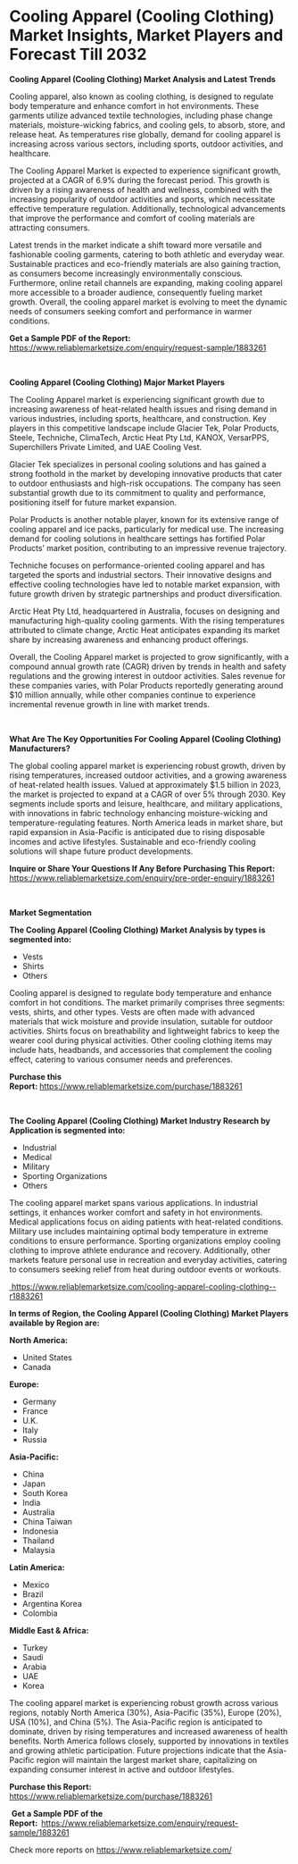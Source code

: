 <p><h1>Cooling Apparel (Cooling Clothing) Market Insights, Market Players and Forecast Till 2032</h1></p><p><strong>Cooling Apparel (Cooling Clothing) Market Analysis and Latest Trends</strong></p>
<p><p>Cooling apparel, also known as cooling clothing, is designed to regulate body temperature and enhance comfort in hot environments. These garments utilize advanced textile technologies, including phase change materials, moisture-wicking fabrics, and cooling gels, to absorb, store, and release heat. As temperatures rise globally, demand for cooling apparel is increasing across various sectors, including sports, outdoor activities, and healthcare.</p><p>The Cooling Apparel Market is expected to experience significant growth, projected at a CAGR of 6.9% during the forecast period. This growth is driven by a rising awareness of health and wellness, combined with the increasing popularity of outdoor activities and sports, which necessitate effective temperature regulation. Additionally, technological advancements that improve the performance and comfort of cooling materials are attracting consumers.</p><p>Latest trends in the market indicate a shift toward more versatile and fashionable cooling garments, catering to both athletic and everyday wear. Sustainable practices and eco-friendly materials are also gaining traction, as consumers become increasingly environmentally conscious. Furthermore, online retail channels are expanding, making cooling apparel more accessible to a broader audience, consequently fueling market growth. Overall, the cooling apparel market is evolving to meet the dynamic needs of consumers seeking comfort and performance in warmer conditions.</p></p>
<p><strong>Get a Sample PDF of the Report:&nbsp;</strong> <a href="https://www.reliablemarketsize.com/enquiry/request-sample/1883261?utm_campaign=1103&utm_medium=2&utm_source=Github&utm_content=ia&utm_term=08022025&utm_id=cooling-apparel-cooling-clothing">https://www.reliablemarketsize.com/enquiry/request-sample/1883261</a></p>
<p>&nbsp;</p>
<p><strong>Cooling Apparel (Cooling Clothing) Major Market Players</strong></p>
<p><p>The Cooling Apparel market is experiencing significant growth due to increasing awareness of heat-related health issues and rising demand in various industries, including sports, healthcare, and construction. Key players in this competitive landscape include Glacier Tek, Polar Products, Steele, Techniche, ClimaTech, Arctic Heat Pty Ltd, KANOX, VersarPPS, Superchillers Private Limited, and UAE Cooling Vest.</p><p>Glacier Tek specializes in personal cooling solutions and has gained a strong foothold in the market by developing innovative products that cater to outdoor enthusiasts and high-risk occupations. The company has seen substantial growth due to its commitment to quality and performance, positioning itself for future market expansion.</p><p>Polar Products is another notable player, known for its extensive range of cooling apparel and ice packs, particularly for medical use. The increasing demand for cooling solutions in healthcare settings has fortified Polar Products’ market position, contributing to an impressive revenue trajectory.</p><p>Techniche focuses on performance-oriented cooling apparel and has targeted the sports and industrial sectors. Their innovative designs and effective cooling technologies have led to notable market expansion, with future growth driven by strategic partnerships and product diversification.</p><p>Arctic Heat Pty Ltd, headquartered in Australia, focuses on designing and manufacturing high-quality cooling garments. With the rising temperatures attributed to climate change, Arctic Heat anticipates expanding its market share by increasing awareness and enhancing product offerings.</p><p>Overall, the Cooling Apparel market is projected to grow significantly, with a compound annual growth rate (CAGR) driven by trends in health and safety regulations and the growing interest in outdoor activities. Sales revenue for these companies varies, with Polar Products reportedly generating around $10 million annually, while other companies continue to experience incremental revenue growth in line with market trends.</p></p>
<p>&nbsp;</p>
<p><strong>What Are The Key Opportunities For Cooling Apparel (Cooling Clothing) Manufacturers?</strong></p>
<p><p>The global cooling apparel market is experiencing robust growth, driven by rising temperatures, increased outdoor activities, and a growing awareness of heat-related health issues. Valued at approximately $1.5 billion in 2023, the market is projected to expand at a CAGR of over 5% through 2030. Key segments include sports and leisure, healthcare, and military applications, with innovations in fabric technology enhancing moisture-wicking and temperature-regulating features. North America leads in market share, but rapid expansion in Asia-Pacific is anticipated due to rising disposable incomes and active lifestyles. Sustainable and eco-friendly cooling solutions will shape future product developments.</p></p>
<p><strong>Inquire or Share Your Questions If Any Before Purchasing This Report:</strong> <a href="https://www.reliablemarketsize.com/enquiry/pre-order-enquiry/1883261?utm_campaign=1103&utm_medium=2&utm_source=Github&utm_content=ia&utm_term=08022025&utm_id=cooling-apparel-cooling-clothing">https://www.reliablemarketsize.com/enquiry/pre-order-enquiry/1883261</a></p>
<p>&nbsp;</p>
<p><strong>Market Segmentation</strong></p>
<p><strong>The Cooling Apparel (Cooling Clothing) Market Analysis by types is segmented into:</strong></p>
<p><ul><li>Vests</li><li>Shirts</li><li>Others</li></ul></p>
<p><p>Cooling apparel is designed to regulate body temperature and enhance comfort in hot conditions. The market primarily comprises three segments: vests, shirts, and other types. Vests are often made with advanced materials that wick moisture and provide insulation, suitable for outdoor activities. Shirts focus on breathability and lightweight fabrics to keep the wearer cool during physical activities. Other cooling clothing items may include hats, headbands, and accessories that complement the cooling effect, catering to various consumer needs and preferences.</p></p>
<p><strong>Purchase this Report:&nbsp;</strong><a href="https://www.reliablemarketsize.com/purchase/1883261?utm_campaign=1103&utm_medium=2&utm_source=Github&utm_content=ia&utm_term=08022025&utm_id=cooling-apparel-cooling-clothing">https://www.reliablemarketsize.com/purchase/1883261</a></p>
<p>&nbsp;</p>
<p><strong>The Cooling Apparel (Cooling Clothing) Market Industry Research by Application is segmented into:</strong></p>
<p><ul><li>Industrial</li><li>Medical</li><li>Military</li><li>Sporting Organizations</li><li>Others</li></ul></p>
<p><p>The cooling apparel market spans various applications. In industrial settings, it enhances worker comfort and safety in hot environments. Medical applications focus on aiding patients with heat-related conditions. Military use includes maintaining optimal body temperature in extreme conditions to ensure performance. Sporting organizations employ cooling clothing to improve athlete endurance and recovery. Additionally, other markets feature personal use in recreation and everyday activities, catering to consumers seeking relief from heat during outdoor events or workouts.</p></p>
<p><a href="https://www.reliablemarketsize.com/cooling-apparel-cooling-clothing--r1883261?utm_campaign=1103&utm_medium=2&utm_source=Github&utm_content=ia&utm_term=08022025&utm_id=cooling-apparel-cooling-clothing">&nbsp;https://www.reliablemarketsize.com/cooling-apparel-cooling-clothing--r1883261</a></p>
<p><strong>In terms of Region, the Cooling Apparel (Cooling Clothing) Market Players available by Region are:</strong></p>
<p>
    <p> <strong> North America: </strong>
        <ul>
            <li>United States</li>
            <li>Canada</li>
        </ul>
        </p> 
    <p> <strong> Europe: </strong>
        <ul>
            <li>Germany</li>
            <li>France</li>
            <li>U.K.</li>
            <li>Italy</li>
            <li>Russia</li>
        </ul>
        </p> 
    <p> <strong> Asia-Pacific: </strong>
        <ul>
            <li>China</li>
            <li>Japan</li>
            <li>South Korea</li>
            <li>India</li>
            <li>Australia</li>
            <li>China Taiwan</li>
            <li>Indonesia</li>
            <li>Thailand</li>
            <li>Malaysia</li>
        </ul>
        </p> 
    <p> <strong> Latin America: </strong>
        <ul>
            <li>Mexico</li>
            <li>Brazil</li>
            <li>Argentina Korea</li>
            <li>Colombia</li>
        </ul>
        </p> 
    <p> <strong> Middle East & Africa: </strong>
        <ul>
            <li>Turkey</li>
            <li>Saudi</li>
            <li>Arabia</li>
            <li>UAE</li>
            <li>Korea</li>
        </ul>
    </p>
    </p>
<p><p>The cooling apparel market is experiencing robust growth across various regions, notably North America (30%), Asia-Pacific (35%), Europe (20%), USA (10%), and China (5%). The Asia-Pacific region is anticipated to dominate, driven by rising temperatures and increased awareness of health benefits. North America follows closely, supported by innovations in textiles and growing athletic participation. Future projections indicate that the Asia-Pacific region will maintain the largest market share, capitalizing on expanding consumer interest in active and outdoor lifestyles.</p></p>
<p><strong>Purchase this Report: </strong><a href="https://www.reliablemarketsize.com/purchase/1883261?utm_campaign=1103&utm_medium=2&utm_source=Github&utm_content=ia&utm_term=08022025&utm_id=cooling-apparel-cooling-clothing">https://www.reliablemarketsize.com/purchase/1883261</a></p>
<p>&nbsp;<strong>Get a Sample PDF of the Report:&nbsp;&nbsp;</strong><a href="https://www.reliablemarketsize.com/enquiry/request-sample/1883261?utm_campaign=1103&utm_medium=2&utm_source=Github&utm_content=ia&utm_term=08022025&utm_id=cooling-apparel-cooling-clothing">https://www.reliablemarketsize.com/enquiry/request-sample/1883261</a></p>
<p><strong></strong></p>
<p>Check more reports on <a href="https://www.reliablemarketsize.com/?utm_campaign=1103&utm_medium=2&utm_source=Github&utm_content=ia&utm_term=08022025&utm_id=cooling-apparel-cooling-clothing">https://www.reliablemarketsize.com/</a></p>